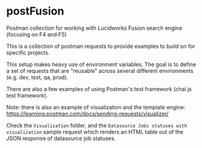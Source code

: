 # postFusion
Postman collection for working with Lucidworks Fusion search engine (focusing on F4 and F5)

This is a collection of postman requests to provide examples to build on for specific projects.

This setup makes heavy use of environment variables. The goal is to define a set of requests that are "reusable" across several different environments (e.g. dev, test, qa, prod).

There are also a few examples of using Postman's test framework (chai js test framework).

Note: there is also an example of visualization and the template engine: 
https://learning.postman.com/docs/sending-requests/visualizer/

Check the `Visualization` folder, and the `Datasource Jobs statuses with visualization` sample request which renders an HTML table out of the JSON response of datasource job statuses.
